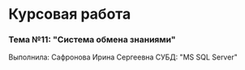 # Курсовая работа
### Тема №11: "Система обмена знаниями"
Выполнила: Сафронова Ирина Сергеевна
 СУБД: "MS SQL Server"